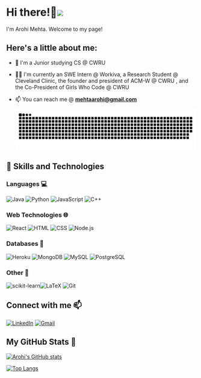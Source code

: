 # Hi there!👋<img height="40" src="https://emoji.gg/assets/emoji/7333-parrotdance.gif">

I'm Arohi Mehta. 
Welcome to my page!

## Here's a little about me:

- 🔭 I'm a Junior studying CS @ CWRU 

- 👨‍💻 I'm currently an SWE Intern @ Workiva, a Research Student @ Cleveland Clinic, the founder and president of ACM-W @ CWRU , and the Co-President of Girls Who Code @ CWRU 

- 📫 You can reach me @ **mehtaarohi@gmail.com**

  ![Snake animation](https://github.com/aumehta/aumehta/blob/output/github-contribution-grid-snake.svg)


## 🚀 Skills and Technologies
### Languages 💻
![Java](https://img.shields.io/badge/Java-ED8B00?style=for-the-badge&logo=java&logoColor=white)
![Python](https://img.shields.io/badge/Python-3776AB?style=for-the-badge&logo=python&logoColor=white)
![JavaScript](https://img.shields.io/badge/JavaScript-323330?style=for-the-badge&logo=javascript&logoColor=F7DF1E)
![C++](https://img.shields.io/badge/C++-00599C?style=for-the-badge&logo=c%2B%2B&logoColor=white)
### Web Technologies 🌐 
![React](https://img.shields.io/badge/React-20232A?style=for-the-badge&logo=react&logoColor=61DAFB)
![HTML](https://img.shields.io/badge/HTML-239120?style=for-the-badge&logo=html5&logoColor=white)
![CSS](https://img.shields.io/badge/CSS-239120?&style=for-the-badge&logo=css3&logoColor=white)
![Node.js](https://img.shields.io/badge/Node.js-43853D?style=for-the-badge&logo=node.js&logoColor=white)
### Databases  💾
![Heroku](https://img.shields.io/badge/Heroku-430098?style=for-the-badge&logo=heroku&logoColor=white)
![MongoDB](https://img.shields.io/badge/MongoDB-4EA94B?style=for-the-badge&logo=mongodb&logoColor=white)
![MySQL](https://img.shields.io/badge/MySQL-00000F?style=for-the-badge&logo=mysql&logoColor=white)
![PostgreSQL](https://img.shields.io/badge/PostgreSQL-316192?style=for-the-badge&logo=postgresql&logoColor=white)
### Other 🧰
![scikit-learn](https://img.shields.io/badge/scikit--learn-F7931E?style=for-the-badge&logo=scikit-learn&logoColor=white)![LaTeX](https://img.shields.io/badge/LaTeX-008080?style=for-the-badge&logo=latex&logoColor=white)
![Git](https://img.shields.io/badge/Git-F05032?style=for-the-badge&logo=git&logoColor=white)
## Connect with me 📫
[![LinkedIn](https://img.shields.io/badge/LinkedIn-0077B5?style=for-the-badge&logo=linkedin&logoColor=white)](https://www.linkedin.com/in/arohi-mehta/)
[![Gmail](https://img.shields.io/badge/Gmail-D14836?style=for-the-badge&logo=gmail&logoColor=white)](mailto:mehtaarohi@gmail.com)

## My GitHub Stats 🥇
[![Arohi's GitHub stats](https://github-readme-stats.vercel.app/api?username=aumehta)](https://github.com/anuraghazra/github-readme-stats)

[![Top Langs](https://github-readme-stats.vercel.app/api/top-langs/?username=aumehta&theme=vision-friendly-dark)](https://github.com/anuraghazra/github-readme-stats)

